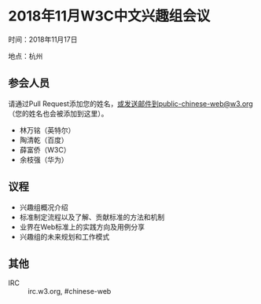 # 2018年11月W3C中文兴趣组会议

时间：2018年11月17日

地点：杭州

## 参会人员

请通过Pull Request添加您的姓名，或发送邮件到public-chinese-web@w3.org（您的姓名也会被添加到这里）。

* 林万铭（英特尔）
* 陶清乾（百度）
* 薛富侨（W3C）
* 余枝强（华为）

## 议程

* 兴趣组概况介绍
* 标准制定流程以及了解、贡献标准的方法和机制
* 业界在Web标准上的实践方向及用例分享
* 兴趣组的未来规划和工作模式

## 其他

<dl>
<dt>IRC</dt>
<dd>irc.w3.org, #chinese-web</dd>
</dl>